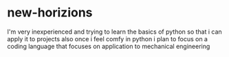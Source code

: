 # new-horizions
I'm very inexperienced and trying to learn the basics of python so that i can apply it to projects also once i feel comfy in python i plan to focus on a coding language that focuses on application to mechanical engineering
